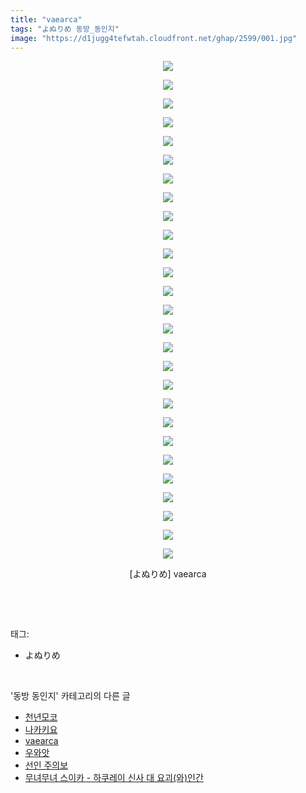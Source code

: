 ```yaml
---
title: "vaearca"
tags: "よぬりめ 동방_동인지"
image: "https://d1jugg4tefwtah.cloudfront.net/ghap/2599/001.jpg"
---
```

<div class="article">
<p style="text-align: center; clear: none; float: none;"><img src="{{ site.imgserver11 }}/ghap/2599/001.jpg"/></p>
<p style="text-align: center; clear: none; float: none;"><img src="{{ site.imgserver11 }}/ghap/2599/002.jpg"/></p>
<p style="text-align: center; clear: none; float: none;"><img src="{{ site.imgserver11 }}/ghap/2599/003.jpg"/></p>
<p style="text-align: center; clear: none; float: none;"><img src="{{ site.imgserver11 }}/ghap/2599/004.jpg"/></p>
<p style="text-align: center; clear: none; float: none;"><img src="{{ site.imgserver11 }}/ghap/2599/005.jpg"/></p>
<p style="text-align: center; clear: none; float: none;"><img src="{{ site.imgserver11 }}/ghap/2599/006.jpg"/></p>
<p style="text-align: center; clear: none; float: none;"><img src="{{ site.imgserver11 }}/ghap/2599/007.jpg"/></p>
<p style="text-align: center; clear: none; float: none;"><img src="{{ site.imgserver11 }}/ghap/2599/008.jpg"/></p>
<p style="text-align: center; clear: none; float: none;"><img src="{{ site.imgserver11 }}/ghap/2599/009.jpg"/></p>
<p style="text-align: center; clear: none; float: none;"><img src="{{ site.imgserver11 }}/ghap/2599/010.jpg"/></p>
<p style="text-align: center; clear: none; float: none;"><img src="{{ site.imgserver11 }}/ghap/2599/011.jpg"/></p>
<p style="text-align: center; clear: none; float: none;"><img src="{{ site.imgserver11 }}/ghap/2599/012.jpg"/></p>
<p style="text-align: center; clear: none; float: none;"><img src="{{ site.imgserver11 }}/ghap/2599/013.jpg"/></p>
<p style="text-align: center; clear: none; float: none;"><img src="{{ site.imgserver11 }}/ghap/2599/014.jpg"/></p>
<p style="text-align: center; clear: none; float: none;"><img src="{{ site.imgserver11 }}/ghap/2599/015.jpg"/></p>
<p style="text-align: center; clear: none; float: none;"><img src="{{ site.imgserver11 }}/ghap/2599/016.jpg"/></p>
<p style="text-align: center; clear: none; float: none;"><img src="{{ site.imgserver11 }}/ghap/2599/017.jpg"/></p>
<p style="text-align: center; clear: none; float: none;"><img src="{{ site.imgserver11 }}/ghap/2599/018.jpg"/></p>
<p style="text-align: center; clear: none; float: none;"><img src="{{ site.imgserver11 }}/ghap/2599/019.jpg"/></p>
<p style="text-align: center; clear: none; float: none;"><img src="{{ site.imgserver11 }}/ghap/2599/020.jpg"/></p>
<p style="text-align: center; clear: none; float: none;"><img src="{{ site.imgserver11 }}/ghap/2599/021.jpg"/></p>
<p style="text-align: center; clear: none; float: none;"><img src="{{ site.imgserver11 }}/ghap/2599/022.jpg"/></p>
<p style="text-align: center; clear: none; float: none;"><img src="{{ site.imgserver11 }}/ghap/2599/023.jpg"/></p>
<p style="text-align: center; clear: none; float: none;"><img src="{{ site.imgserver11 }}/ghap/2599/024.jpg"/></p>
<p style="text-align: center; clear: none; float: none;"><img src="{{ site.imgserver11 }}/ghap/2599/025.jpg"/></p>
<p style="text-align: center; clear: none; float: none;"><img src="{{ site.imgserver11 }}/ghap/2599/026.jpg"/></p>
<p style="text-align: center; clear: none; float: none;"><img src="{{ site.imgserver11 }}/ghap/2599/027.jpg"/></p>
<p style="text-align: center; clear: none; float: none;">[よぬりめ] vaearca</p>
<p><br/></p>
</div><br/>
<div class="tagTrail">
<p>태그: </p>
<ul>
<li>よぬりめ</li>
</ul>
</div><br/>
<div class="another">
<p>'동방 동인지' 카테고리의 다른 글</p>
<ul>
<li><a href="/ghap_2606">천년모코</a></li>
<li><a href="/ghap_2600">나카키요</a></li>
<li><a href="/ghap_2599">vaearca</a></li>
<li><a href="/ghap_2598">우와앗</a></li>
<li><a href="/ghap_2597">선인 주의보</a></li>
<li><a href="/ghap_2595">무녀무녀 스이카 - 하쿠레이 신사 대 요괴(와)인간</a></li>
</ul>
</div><br/>
<div class="cb_module cb_fluid">
<div class="cb_wrt cb_profile">
</div><!-- commentList close -->
</div><br/>
